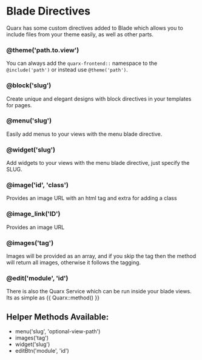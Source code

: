 # Blade Directives

Quarx has some custom directives added to Blade which allows you to include files from your theme easily, as well as other parts.

### &#64;theme('path.to.view')
You can always add the <code>quarx-frontend::</code> namespace to the <code>&#64;include('path')</code> or instead use <code>&#64;theme('path')</code>.

### &#64;block('slug')

Create unique and elegant designs with block directives in your templates for pages.

### &#64;menu('slug')

Easily add menus to your views with the menu blade directive.

### &#64;widget('slug')

Add widgets to your views with the menu blade directive, just specify the SLUG.

### &#64;image('id', 'class')

Provides an image URL with an html tag and extra for adding a class

### &#64;image_link('ID')

Provides an image URL

### &#64;images('tag')

Images will be provided as an array, and if you skip the tag then the method will return all images, otherwise it follows the tagging.

### &#64;edit('module', 'id')

There is also the Quarx Service which can be run inside your blade views. Its as simple as {{ Quarx::method() }}

Helper Methods Available:
------
* menu('slug', 'optional-view-path')
* images('tag')
* widget('slug')
* editBtn('module', 'id')
